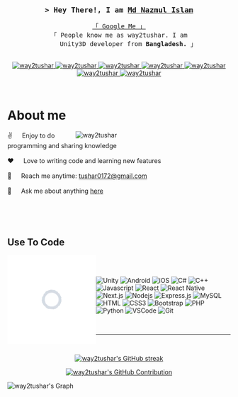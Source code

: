<!-- Intro  -->
<h3 align="center">
        <samp>&gt; Hey There!, I am
                <b><a target="_blank" href="https://way2tushar.com">Md Nazmul Islam</a></b>
        </samp>
</h3>


<p align="center"> 
  <samp>
    <a target="_blank" href="https://www.google.com/search?q=way2tushar">「 Google Me 」</a>
    <br>
    「 People know me as way2tushar. I am 
    <br>
    &nbsp;&nbsp;&nbsp;&nbsp;&nbsp;Unity3D developer from <b>Bangladesh.</b> 」
    <br>
    <br>
  </samp>
</p>


<p align="center">
 <a href="https://way2tushar.com" target="blank">
  <img src="https://img.shields.io/badge/Website-DC143C?style=for-the-badge&logo=medium&logoColor=white" alt="way2tushar" />
 </a>
 <a href="https://linkedin.com/in/way2tushar" target="_blank">
  <img src="https://img.shields.io/badge/LinkedIn-0077B5?style=for-the-badge&logo=linkedin&logoColor=white" alt="way2tushar"/>
 </a>
 <a href="https://dev.to/way2tushar" target="_blank">
  <img src="https://img.shields.io/badge/dev.to-0A0A0A?style=for-the-badge&logo=dev.to&logoColor=white" alt="way2tushar" />
 </a>
 <a href="https://way2tushar.itch.io" target="_blank">
  <img src="https://img.shields.io/static/v1?style=for-the-badge&message=Itch.io&color=FA5C5C&logo=Itch.io&logoColor=FFFFFF&label=" alt="way2tushar" />
 </a>
 <a href="https://twitter.com/way2tushar_dev" target="_blank">
  <img src="https://img.shields.io/badge/Twitter-1DA1F2?style=for-the-badge&logo=twitter&logoColor=white" alt="way2tushar" />
 </a>
 <a href="https://instagram.com/way2tushar_dev" target="_blank">
  <img src="https://img.shields.io/badge/Instagram-fe4164?style=for-the-badge&logo=instagram&logoColor=white" alt="way2tushar" />
 </a> 
 <a href="https://facebook.com/way2tushar" target="_blank">
  <img src="https://img.shields.io/badge/Facebook-20BEFF?&style=for-the-badge&logo=facebook&logoColor=white" alt="way2tushar"  />
  </a> 
</p>
<br />

<!-- About Section -->
 # About me
 
<p>
 <img align="right" width="350" src="/assets/programmer-way2tushar.webm" alt="way2tushar" />
  
 ✌️ &emsp; Enjoy to do programming and sharing knowledge <br/><br/>
 ❤️ &emsp; Love to writing code and learning new features<br/><br/>
 📧 &emsp; Reach me anytime: tushar0172@gmail.com<br/><br/>
 💬 &emsp; Ask me about anything [here](https://github.com/way2tushar/way2tushar/issues)

</p>

<br/>
<br/>
<br/>

## Use To Code

<img align="left" width="200" src="/assets/unity.gif" alt="way2tushar" />
<br>
<br>

![Unity](https://img.shields.io/badge/unity-%23000000.svg?style=for-the-badge&logo=unity&logoColor=white)
![Android](https://img.shields.io/badge/Android-3DDC84?style=for-the-badge&logo=android&logoColor=white)
![iOS](https://img.shields.io/badge/iOS-000000?style=for-the-badge&logo=ios&logoColor=white)
![C#](https://img.shields.io/badge/c%23-%23239120.svg?style=for-the-badge&logo=c-sharp&logoColor=white)
![C++](https://img.shields.io/badge/c++-%2300599C.svg?style=for-the-badge&logo=c%2B%2B&logoColor=white)
![Javascript](https://img.shields.io/badge/Javascript-F0DB4F?style=for-the-badge&labelColor=black&logo=javascript&logoColor=F0DB4F)
![React](https://img.shields.io/badge/-React-61DBFB?style=for-the-badge&labelColor=black&logo=react&logoColor=61DBFB)
![React Native](https://img.shields.io/badge/React_Native-20232A?style=for-the-badge&logo=react&logoColor=61DAFB)
![Next.js](https://img.shields.io/badge/next.js-000000?style=for-the-badge&logo=nextdotjs&logoColor=white)
![Nodejs](https://img.shields.io/badge/Nodejs-3C873A?style=for-the-badge&labelColor=black&logo=node.js&logoColor=3C873A)
![Express.js](https://img.shields.io/badge/Express.js-000000?style=for-the-badge&logo=express&logoColor=white)
![MySQL](https://img.shields.io/badge/mysql-%2300f.svg?style=for-the-badge&logo=mysql&logoColor=white)
![HTML](https://img.shields.io/badge/HTML5-E34F26?style=for-the-badge&logo=html5&logoColor=white)
![CSS3](https://img.shields.io/badge/CSS3-1572B6?style=for-the-badge&logo=css3&logoColor=white)
![Bootstrap](https://img.shields.io/badge/Bootstrap-563D7C?style=for-the-badge&logo=bootstrap&logoColor=white)
![PHP](https://img.shields.io/badge/php-%23777BB4.svg?style=for-the-badge&logo=php&logoColor=white)
![Python](https://img.shields.io/badge/python-3670A0?style=for-the-badge&logo=python&logoColor=ffdd54)
![VSCode](https://img.shields.io/badge/Visual_Studio-0078d7?style=for-the-badge&logo=visual%20studio&logoColor=white)
![Git](https://img.shields.io/badge/Git-F05032?style=for-the-badge&logo=git&logoColor=white)



<br/>
<hr/>
<br/>

<p align="center">
  <a href="https://github.com/way2tushar">
    <img src="https://github-readme-streak-stats.herokuapp.com/?user=way2tushar&theme=radical&border=7F3FBF&background=0D1117" alt="way2tushar's GitHub streak"/>
  </a>
</p>

<p align="center">
  <a href="https://github.com/way2tushar">
    <img src="https://github-profile-summary-cards.vercel.app/api/cards/profile-details?username=way2tushar&theme=radical" alt="way2tushar's GitHub Contribution"/>
  </a>
</p>




![way2tushar's Graph](https://github-readme-activity-graph.vercel.app/graph?username=way2tushar&custom_title=way2tushar's%20GitHub%20Activity%20Graph&bg_color=0D1117&color=7F3FBF&line=7F3FBF&point=7F3FBF&area_color=FFFFFF&title_color=FFFFFF&area=true)

<!--
**way2tushar/way2tushar** is a ✨ _special_ ✨ repository because its `README.md` (this file) appears on your GitHub profile.

Here are some ideas to get you started:

- 🔭 I’m currently working on ...
- 🌱 I’m currently learning ...
- 👯 I’m looking to collaborate on ...
- 🤔 I’m looking for help with ...
- 💬 Ask me about ...
- 📫 How to reach me: ...
- 😄 Pronouns: ...
- ⚡ Fun fact: ...
-->
